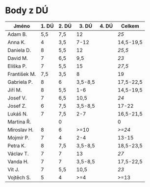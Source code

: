# Body z DÚ

|Jméno		| 1. DÚ | 2. DÚ | 3. DÚ | 4. DÚ | Celkem    |
|---------------|-------|-------|-------|-------|-----------|
| Adam B.	| 5,5	| 7,5	| 12		|	| *25*	|
| Anna K.	| 4	| 3,5	| 7-12		|	| 14,5-19,5	|
| Daniela D.	| 8	| 5,5	| 12		|	| *25,5* |
| David M.	| 7 	| 6,5	| 9,5		|	| *23*	|
| Eliška P.	| 7	| 5,5	| 15		|	| *27,5*	|
| František M.	| 7,5	| 3,5	| 8		|	| 19	|
| Gabriela P.	| 8	| 6	| 3,5-8,5	|	| 17,5-22,5	|
| Jiří M.	| 8	| 5,5	| 1-6		|	| 14,5-19,5	|
| Josef V. 	| 7	| 6,5	| 10,5		|	| *24*	|
| Josef Z.	| 6	| 7,5	| 3,5-8,5	|	| 17-22	|
| Lukáš N.	| 7	| 7,5	| 2-7		|	| 16,5-21,5	|
| Martina Ř.	|	| 0	|		|	| 0	|
| Miroslav H.	| 8	| 6	| >=10		|	| *>=24*	|
| Mojmír P.	| 7	| 4	| 2-4		|	| 13-15	|
| Petra K.	| 8	| 7,5	| 3,5-8,5	|	| 18,5-23,5	|
| Václav T.	| 7	| 7	| 13		|	| *27*	|
| Vanda H.	| 7	| 7	| 3,5-8,5	|	| 17,5-22,5	|
| Vít J.	| 7	| 5,5	| 10,5		|	| *23*	|
| Vojtěch S.	| 5	| 4	| >=4		|	| >=13	|
